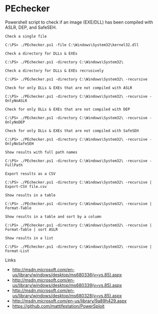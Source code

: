 PEchecker
=========

Powershell script to check if an image (EXE/DLL) has been compiled with ASLR, DEP, and SafeSEH.

```
Check a single file

C:\PS> ./PEchecker.ps1 -file C:\Windows\System32\kernel32.dll
```
```
Check a directory for DLLs & EXEs

C:\PS> ./PEchecker.ps1 -directory C:\Windows\System32\
```
```
Check a directory for DLLs & EXEs recrusively

C:\PS> ./PEchecker.ps1 -directory C:\Windows\System32\ -recursive
```
```
Check for only DLLs & EXEs that are not compiled with ASLR

C:\PS> ./PEchecker.ps1 -directory C:\Windows\System32\ -recursive -OnlyNoASLR
```
```
Check for only DLLs & EXEs that are not compiled with DEP

C:\PS> ./PEchecker.ps1 -directory C:\Windows\System32\ -recursive -OnlyNoDEP
```
```
Check for only DLLs & EXEs that are not compiled with SafeSEH

C:\PS> ./PEchecker.ps1 -directory C:\Windows\System32\ -recursive -OnlyNoSafeSEH
```
```
Show results with full path names

C:\PS> ./PEchecker.ps1 -directory C:\Windows\System32\ -recursive -FullPath
```
```
Export results as a CSV

C:\PS> ./PEchecker.ps1 -directory C:\Windows\System32\ -recursive | Export-CSV file.csv
```
```
Show results in a table

C:\PS> ./PEchecker.ps1 -directory C:\Windows\System32\ -recursive | Format-Table
```
```
Show results in a table and sort by a column

C:\PS> ./PEchecker.ps1 -directory C:\Windows\System32\ -recursive | Format-Table | sort ASLR
```
```
Show results in a list

C:\PS> ./PEchecker.ps1 -directory C:\Windows\System32\ -recursive | Format-List
```
Links

* http://msdn.microsoft.com/en-us/library/windows/desktop/ms680336(v=vs.85).aspx
* http://msdn.microsoft.com/en-us/library/windows/desktop/ms680339(v=vs.85).aspx
* http://msdn.microsoft.com/en-us/library/windows/desktop/ms680328(v=vs.85).aspx
* http://msdn.microsoft.com/en-us/library/9a89h429.aspx
* https://github.com/mattifestation/PowerSploit

